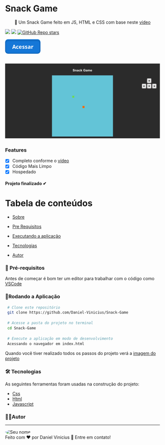  <h1> Snack Game </h1>
 <p id="sobre" align="center">
🐍 Um Snack Game feito em JS, HTML e CSS com base neste <a href="https://www.youtube.com/watch?v=Hua1OSXitdQ" target='_blank'>vídeo</a>


![](https://img.shields.io/badge/license-MIT-green)
![](https://img.shields.io/badge/languege-Portuguese-yellow)
[![GitHub Repo stars](https://img.shields.io/github/stars/Daniel-Vinicius/Snack-Game?style=social)](https://github.com/Daniel-Vinicius/Snack-Game/stargazers)

[![Acessar](https://github.com/Daniel-Vinicius/My-Money-Frontend/blob/main/.github/acessar.png)](https://snack-game-br.vercel.app/)


<!-- Na imagem você deve colocar um print da tela do projeto rodando, se ele tiver um front-end.
Preferencialmente salve a imagem na pasta .github/Imagem.JPG -->
<h2 align="center">  <img alt="Imagem do Projeto" id="imagem" title="#Projeto" src="https://github.com/Daniel-Vinicius/Snack-Game/blob/main/.github/Imagem.JPG" />  </h2>

### Features

- [x] Completo conforme o [vídeo](https://www.youtube.com/watch?v=Hua1OSXitdQ)
- [x] Código Mais Limpo
- [x] Hospedado

<!-- Coloque o status do projeto -->
<h4 align="left">  
Projeto finalizado ✔
</h4>

Tabela de conteúdos
=================

<!--ts-->

- [Sobre](#sobre)

- [Pre Requisitos](#pre-requisitos)
- [Executando a aplicação](#rodando)
- [Tecnologias](#tecnologias)
- [Autor](#autor)
<!--te-->

 <!-- Altere os Pré-requisitos -->

### 🛒 Pré-requisitos<a id="pre-requisitos"></a>

Antes de começar é bom ter um editor para trabalhar com o código como [VSCode](https://code.visualstudio.com/)

### 📀Rodando a Aplicação<a id="rodando"></a>

```bash
 # Clone este repositório
 git clone https://github.com/Daniel-Vinicius/Snack-Game

 # Acesse a pasta do projeto no terminal
 cd Snack-Game

 # Execute a aplicação em modo de desenvolvimento
 Acessando o navegador em index.html

```

<p> Quando você tiver realizado todos os passos do projeto verá a  <a href="#imagem" >imagem do projeto</a> </p>

 <!-- Altere as Tecnologias -->

### 🛠 Tecnologias<a id="tecnologias"></a>

As seguintes ferramentas foram usadas na construção do projeto:

- [Css](https://developer.mozilla.org/pt-BR/docs/Web/CSS)
- [Html](https://developer.mozilla.org/pt-BR/docs/Web/HTML)
- [Javascript](https://developer.mozilla.org/pt-BR/docs/Web/JavaScript)

### 👨‍💻Autor <a id="autor"> </a>

---

<a href="https://github.com/Daniel-Vinicius" style="text-decoration: none;">
<img style="border-radius: 50%;" src="https://avatars0.githubusercontent.com/u/66279500?s=460&u=03d962bd1fda436ca49d4bbfbf2f30bdd566221d&v=4" width="100px;"  alt="Seu nome"/>

<br />
<span> Feito com ❤️ por Daniel Vinicius 👋 Entre em contato! </span> 
</a>
